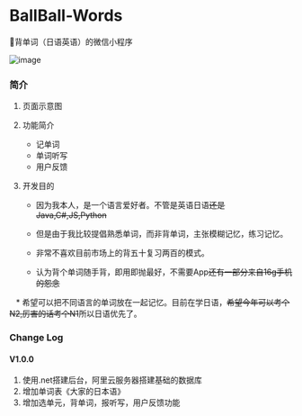 # BallBall-Words
:bow:背单词（日语英语）的微信小程序

![image](https://github.com/restress/BallBall-Words/blob/master/images/icon.png)

### 简介
1. 页面示意图

2. 功能简介
    * 记单词
    * 单词听写
    * 用户反馈
  
3. 开发目的

    * 因为我本人，是一个语言爱好者。不管是英语日语~~还是Java,C#,JS,Python~~
    
    * 但是由于我比较提倡熟悉单词，而非背单词，主张模糊记忆，练习记忆。
    
    * 非常不喜欢目前市场上的背五十复习两百的模式。
    
    * 认为背个单词随手背，即用即抛最好，不需要App~~还有一部分来自16g手机的怨念~~
    
    * 希望可以把不同语言的单词放在一起记忆。目前在学日语，~~希望今年可以考个N2,厉害的话考个N1~~所以日语优先了。
### Change Log
#### V1.0.0

1. 使用.net搭建后台，阿里云服务器搭建基础的数据库
2. 增加单词表《大家的日本语》
3. 增加选单元，背单词，报听写，用户反馈功能
